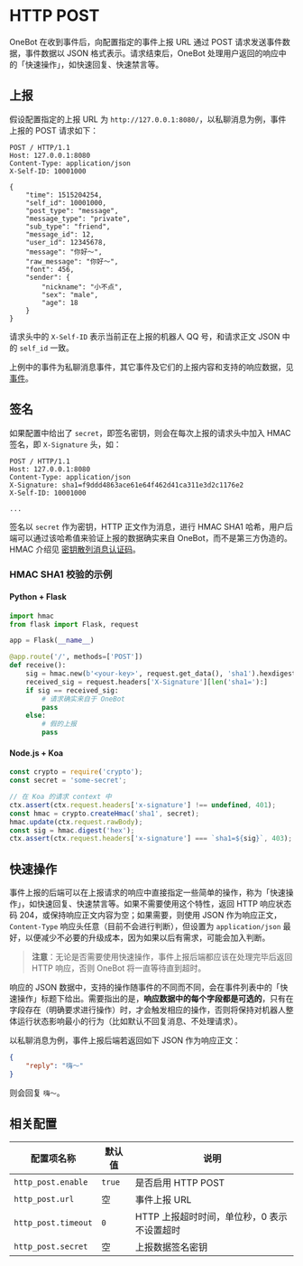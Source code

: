 # HTTP POST

OneBot 在收到事件后，向配置指定的事件上报 URL 通过 POST 请求发送事件数据，事件数据以 JSON 格式表示。请求结束后，OneBot 处理用户返回的响应中的「快速操作」，如快速回复、快速禁言等。

## 上报

假设配置指定的上报 URL 为 `http://127.0.0.1:8080/`，以私聊消息为例，事件上报的 POST 请求如下：

```http
POST / HTTP/1.1
Host: 127.0.0.1:8080
Content-Type: application/json
X-Self-ID: 10001000

{
    "time": 1515204254,
    "self_id": 10001000,
    "post_type": "message",
    "message_type": "private",
    "sub_type": "friend",
    "message_id": 12,
    "user_id": 12345678,
    "message": "你好～",
    "raw_message": "你好～",
    "font": 456,
    "sender": {
        "nickname": "小不点",
        "sex": "male",
        "age": 18
    }
}
```

请求头中的 `X-Self-ID` 表示当前正在上报的机器人 QQ 号，和请求正文 JSON 中的 `self_id` 一致。

上例中的事件为私聊消息事件，其它事件及它们的上报内容和支持的响应数据，见 [事件](../event/)。

## 签名

如果配置中给出了 `secret`，即签名密钥，则会在每次上报的请求头中加入 HMAC 签名，即 `X-Signature` 头，如：

```http
POST / HTTP/1.1
Host: 127.0.0.1:8080
Content-Type: application/json
X-Signature: sha1=f9ddd4863ace61e64f462d41ca311e3d2c1176e2
X-Self-ID: 10001000

...
```

签名以 `secret` 作为密钥，HTTP 正文作为消息，进行 HMAC SHA1 哈希，用户后端可以通过该哈希值来验证上报的数据确实来自 OneBot，而不是第三方伪造的。HMAC 介绍见 [密钥散列消息认证码](https://zh.wikipedia.org/zh-cn/%E9%87%91%E9%91%B0%E9%9B%9C%E6%B9%8A%E8%A8%8A%E6%81%AF%E9%91%91%E5%88%A5%E7%A2%BC)。

### HMAC SHA1 校验的示例

#### Python + Flask

```python
import hmac
from flask import Flask, request

app = Flask(__name__)

@app.route('/', methods=['POST'])
def receive():
    sig = hmac.new(b'<your-key>', request.get_data(), 'sha1').hexdigest()
    received_sig = request.headers['X-Signature'][len('sha1='):]
    if sig == received_sig:
        # 请求确实来自于 OneBot
        pass
    else:
        # 假的上报
        pass
```

#### Node.js + Koa

```js
const crypto = require('crypto');
const secret = 'some-secret';

// 在 Koa 的请求 context 中
ctx.assert(ctx.request.headers['x-signature'] !== undefined, 401);
const hmac = crypto.createHmac('sha1', secret);
hmac.update(ctx.request.rawBody);
const sig = hmac.digest('hex');
ctx.assert(ctx.request.headers['x-signature'] === `sha1=${sig}`, 403);
```

## 快速操作

事件上报的后端可以在上报请求的响应中直接指定一些简单的操作，称为「快速操作」，如快速回复、快速禁言等。如果不需要使用这个特性，返回 HTTP 响应状态码 204，或保持响应正文内容为空；如果需要，则使用 JSON 作为响应正文，`Content-Type` 响应头任意（目前不会进行判断），但设置为 `application/json` 最好，以便减少不必要的升级成本，因为如果以后有需求，可能会加入判断。

> **注意**：无论是否需要使用快速操作，事件上报后端都应该在处理完毕后返回 HTTP 响应，否则 OneBot 将一直等待直到超时。

响应的 JSON 数据中，支持的操作随事件的不同而不同，会在事件列表中的「快速操作」标题下给出。需要指出的是，**响应数据中的每个字段都是可选的**，只有在字段存在（明确要求进行操作）时，才会触发相应的操作，否则将保持对机器人整体运行状态影响最小的行为（比如默认不回复消息、不处理请求）。

以私聊消息为例，事件上报后端若返回如下 JSON 作为响应正文：

```json
{
    "reply": "嗨～"
}
```

则会回复 `嗨～`。

## 相关配置

| 配置项名称 | 默认值 | 说明 |
| -------- | ------ | --- |
| `http_post.enable` | `true` | 是否启用 HTTP POST |
| `http_post.url` | 空 | 事件上报 URL |
| `http_post.timeout` | `0` | HTTP 上报超时时间，单位秒，0 表示不设置超时 |
| `http_post.secret` | 空 | 上报数据签名密钥 |
